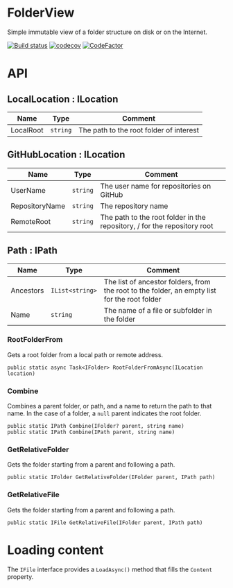 # FolderView

Simple immutable view of a folder structure on disk or on the Internet.

[![Build status](https://ci.appveyor.com/api/projects/status/xewan6agkbf4u3xe?svg=true)](https://ci.appveyor.com/project/dlebansais/folderview) [![codecov](https://codecov.io/gh/dlebansais/FolderView/branch/master/graph/badge.svg?token=ZDdGWyk2Qb)](https://codecov.io/gh/dlebansais/FolderView) [![CodeFactor](https://www.codefactor.io/repository/github/dlebansais/folderview/badge)](https://www.codefactor.io/repository/github/dlebansais/folderview)

# API

## LocalLocation : ILocation

| Name      | Type     | Comment                                 |
|-----------|----------|-----------------------------------------|
| LocalRoot | `string` | The path to the root folder of interest |

## GitHubLocation : ILocation

| Name           | Type     | Comment                                                                  |
|----------------|----------|--------------------------------------------------------------------------|
| UserName       | `string` | The user name for repositories on GitHub                                 |
| RepositoryName | `string` | The repository name                                                      |
| RemoteRoot     | `string` | The path to the root folder in the repository, / for the repository root |

## Path : IPath

| Name      | Type            | Comment                                                                                      |
|-----------|-----------------|----------------------------------------------------------------------------------------------|
| Ancestors | `IList<string>` | The list of ancestor folders, from the root to the folder, an empty list for the root folder |
| Name      | `string`        | The name of a file or subfolder in the folder                                                |

### RootFolderFrom
Gets a root folder from a local path or remote address.

`public static async Task<IFolder> RootFolderFromAsync(ILocation location)`

### Combine
Combines a parent folder, or path, and a name to return the path to that name. In the case of a folder, a `null` parent indicates the root folder.

`public static IPath Combine(IFolder? parent, string name)`<br/>
`public static IPath Combine(IPath parent, string name)`

### GetRelativeFolder
Gets the folder starting from a parent and following a path.

`public static IFolder GetRelativeFolder(IFolder parent, IPath path)`

### GetRelativeFile
Gets the folder starting from a parent and following a path.

`public static IFile GetRelativeFile(IFolder parent, IPath path)`

# Loading content

The `IFile` interface provides a `LoadAsync()` method that fills the `Content` property.
